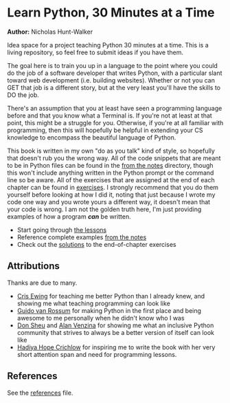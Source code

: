 # Learn Python, 30 Minutes at a Time

**Author:** Nicholas Hunt-Walker

Idea space for a project teaching Python 30 minutes at a time.
This is a living repository, so feel free to submit ideas if you have them.

The goal here is to train you up in a language to the point where you could do the job of a software developer that writes Python, with a particular slant toward web development (i.e. building websites).
Whether or not you can GET that job is a different story, but at the very least you'll have the skills to DO the job.

There's an assumption that you at least have seen a programming language before and that you know what a Terminal is.
If you're not at least at that point, this might be a struggle for you.
Otherwise, if you're at all familiar with programming, then this will hopefully be helpful in extending your CS knowledge to encompass the beautiful language of Python.

This book is written in my own "do as you talk" kind of style, so hopefully that doesn't rub you the wrong way.
All of the code snippets that are meant to be in Python files can be found in the [from the notes](./from-notes) directory, though this won't include anything written in the Python prompt or the command line so be aware.
All of the exercises that are assigned at the end of each chapter can be found in [exercises](./exercises).
I strongly recommend that you do them yourself before looking at how I did it, noting that just because I wrote my code one way and you wrote yours a different way, it doesn't mean that your code is wrong.
I am not the golden truth here, I'm just providing examples of how a program **_can_** be written.

- Start going through [the lessons](./lessons)
- Reference complete examples [from the notes](./from-notes)
- Check out the [solutions](./solutions) to the end-of-chapter exercises

## Attributions

Thanks are due to many.

- [Cris Ewing](http://twitter.com/cewing) for teaching me better Python than I already knew, and showing me what teaching programming can look like
- [Guido van Rossum](http://twitter.com/gvanrossum) for making Python in the first place and being awesome to me personally when he didn't know who I was
- [Don Sheu](https://twitter.com/ulysseas) and [Alan Venzina](https://twitter.com/fancysandwiches) for showing me what an inclusive Python community that strives to always be a better version of itself can look like
- [Hadiya Hope Crichlow](https://twitter.com/HopeCrichlow) for inspiring me to write the book with her very short attention span and need for programming lessons.

## References

See the [references](./REFERENCES.md) file.